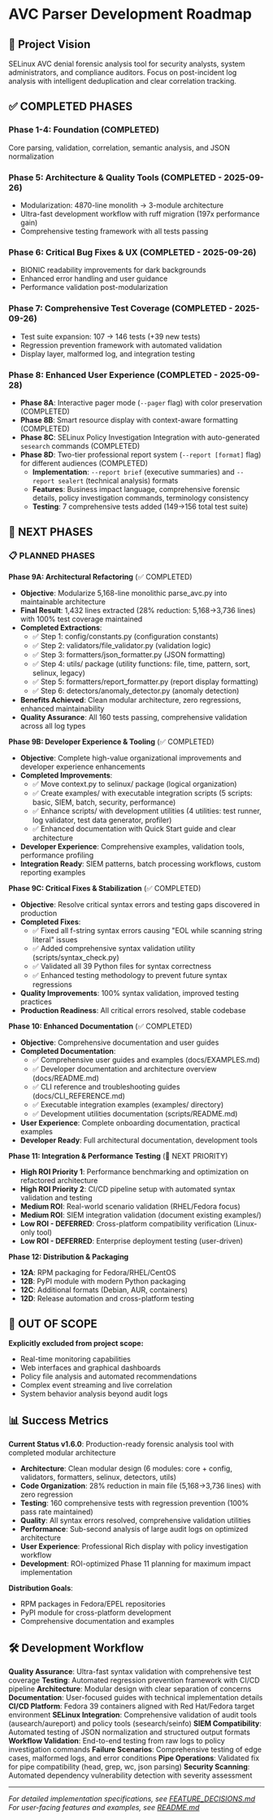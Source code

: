 # AVC Parser Development Roadmap

## 🎯 Project Vision

SELinux AVC denial forensic analysis tool for security analysts, system administrators, and compliance auditors. Focus on post-incident log analysis with intelligent deduplication and clear correlation tracking.

## ✅ **COMPLETED PHASES**

### **Phase 1-4: Foundation (COMPLETED)**
Core parsing, validation, correlation, semantic analysis, and JSON normalization

### **Phase 5: Architecture & Quality Tools (COMPLETED - 2025-09-26)**
- Modularization: 4870-line monolith → 3-module architecture
- Ultra-fast development workflow with ruff migration (197x performance gain)
- Comprehensive testing framework with all tests passing

### **Phase 6: Critical Bug Fixes & UX (COMPLETED - 2025-09-26)**
- BIONIC readability improvements for dark backgrounds
- Enhanced error handling and user guidance
- Performance validation post-modularization

### **Phase 7: Comprehensive Test Coverage (COMPLETED - 2025-09-26)**
- Test suite expansion: 107 → 146 tests (+39 new tests)
- Regression prevention framework with automated validation
- Display layer, malformed log, and integration testing

### **Phase 8: Enhanced User Experience (COMPLETED - 2025-09-28)**
- **Phase 8A**: Interactive pager mode (`--pager` flag) with color preservation (COMPLETED)
- **Phase 8B**: Smart resource display with context-aware formatting (COMPLETED)
- **Phase 8C**: SELinux Policy Investigation Integration with auto-generated `sesearch` commands (COMPLETED)
- **Phase 8D**: Two-tier professional report system (`--report [format]` flag) for different audiences (COMPLETED)
  - **Implementation**: `--report brief` (executive summaries) and `--report sealert` (technical analysis) formats
  - **Features**: Business impact language, comprehensive forensic details, policy investigation commands, terminology consistency
  - **Testing**: 7 comprehensive tests added (149→156 total test suite)

## 🔮 **NEXT PHASES**

### **📋 PLANNED PHASES**

**Phase 9A: Architectural Refactoring** (✅ COMPLETED)
- **Objective**: Modularize 5,168-line monolithic parse_avc.py into maintainable architecture
- **Final Result**: 1,432 lines extracted (28% reduction: 5,168→3,736 lines) with 100% test coverage maintained
- **Completed Extractions**:
  - ✅ Step 1: config/constants.py (configuration constants)
  - ✅ Step 2: validators/file_validator.py (validation logic)
  - ✅ Step 3: formatters/json_formatter.py (JSON formatting)
  - ✅ Step 4: utils/ package (utility functions: file, time, pattern, sort, selinux, legacy)
  - ✅ Step 5: formatters/report_formatter.py (report display formatting)
  - ✅ Step 6: detectors/anomaly_detector.py (anomaly detection)
- **Benefits Achieved**: Clean modular architecture, zero regressions, enhanced maintainability
- **Quality Assurance**: All 160 tests passing, comprehensive validation across all log types

**Phase 9B: Developer Experience & Tooling** (✅ COMPLETED)
- **Objective**: Complete high-value organizational improvements and developer experience enhancements
- **Completed Improvements**:
  - ✅ Move context.py to selinux/ package (logical organization)
  - ✅ Create examples/ with executable integration scripts (5 scripts: basic, SIEM, batch, security, performance)
  - ✅ Enhance scripts/ with development utilities (4 utilities: test runner, log validator, test data generator, profiler)
  - ✅ Enhanced documentation with Quick Start guide and clear architecture
- **Developer Experience**: Comprehensive examples, validation tools, performance profiling
- **Integration Ready**: SIEM patterns, batch processing workflows, custom reporting examples

**Phase 9C: Critical Fixes & Stabilization** (✅ COMPLETED)
- **Objective**: Resolve critical syntax errors and testing gaps discovered in production
- **Completed Fixes**:
  - ✅ Fixed all f-string syntax errors causing "EOL while scanning string literal" issues
  - ✅ Added comprehensive syntax validation utility (scripts/syntax_check.py)
  - ✅ Validated all 39 Python files for syntax correctness
  - ✅ Enhanced testing methodology to prevent future syntax regressions
- **Quality Improvements**: 100% syntax validation, improved testing practices
- **Production Readiness**: All critical errors resolved, stable codebase

**Phase 10: Enhanced Documentation** (✅ COMPLETED)
- **Objective**: Comprehensive documentation and user guides
- **Completed Documentation**:
  - ✅ Comprehensive user guides and examples (docs/EXAMPLES.md)
  - ✅ Developer documentation and architecture overview (docs/README.md)
  - ✅ CLI reference and troubleshooting guides (docs/CLI_REFERENCE.md)
  - ✅ Executable integration examples (examples/ directory)
  - ✅ Development utilities documentation (scripts/README.md)
- **User Experience**: Complete onboarding documentation, practical examples
- **Developer Ready**: Full architectural documentation, development tools

**Phase 11: Integration & Performance Testing** (🔄 NEXT PRIORITY)
- **High ROI Priority 1**: Performance benchmarking and optimization on refactored architecture
- **High ROI Priority 2**: CI/CD pipeline setup with automated syntax validation and testing
- **Medium ROI**: Real-world scenario validation (RHEL/Fedora focus)
- **Medium ROI**: SIEM integration validation (document existing examples/)
- **Low ROI - DEFERRED**: Cross-platform compatibility verification (Linux-only tool)
- **Low ROI - DEFERRED**: Enterprise deployment testing (user-driven)

**Phase 12: Distribution & Packaging**
- **12A**: RPM packaging for Fedora/RHEL/CentOS
- **12B**: PyPI module with modern Python packaging
- **12C**: Additional formats (Debian, AUR, containers)
- **12D**: Release automation and cross-platform testing

## 🚫 **OUT OF SCOPE**

**Explicitly excluded from project scope:**
- Real-time monitoring capabilities
- Web interfaces and graphical dashboards
- Policy file analysis and automated recommendations
- Complex event streaming and live correlation
- System behavior analysis beyond audit logs

## 📊 **Success Metrics**

**Current Status v1.6.0**: Production-ready forensic analysis tool with completed modular architecture
- **Architecture**: Clean modular design (6 modules: core + config, validators, formatters, selinux, detectors, utils)
- **Code Organization**: 28% reduction in main file (5,168→3,736 lines) with zero regression
- **Testing**: 160 comprehensive tests with regression prevention (100% pass rate maintained)
- **Quality**: All syntax errors resolved, comprehensive validation utilities
- **Performance**: Sub-second analysis of large audit logs on optimized architecture
- **User Experience**: Professional Rich display with policy investigation workflow
- **Development**: ROI-optimized Phase 11 planning for maximum impact implementation

**Distribution Goals**:
- RPM packages in Fedora/EPEL repositories
- PyPI module for cross-platform development
- Comprehensive documentation and examples

## 🛠 **Development Workflow**

**Quality Assurance**: Ultra-fast syntax validation with comprehensive test coverage
**Testing**: Automated regression prevention framework with CI/CD pipeline
**Architecture**: Modular design with clear separation of concerns
**Documentation**: User-focused guides with technical implementation details
**CI/CD Platform**: Fedora 39 containers aligned with Red Hat/Fedora target environment
**SELinux Integration**: Comprehensive validation of audit tools (ausearch/aureport) and policy tools (sesearch/seinfo)
**SIEM Compatibility**: Automated testing of JSON normalization and structured output formats
**Workflow Validation**: End-to-end testing from raw logs to policy investigation commands
**Failure Scenarios**: Comprehensive testing of edge cases, malformed logs, and error conditions
**Pipe Operations**: Validated fix for pipe compatibility (head, grep, wc, json parsing)
**Security Scanning**: Automated dependency vulnerability detection with severity assessment

---

*For detailed implementation specifications, see [FEATURE_DECISIONS.md](FEATURE_DECISIONS.md)*
*For user-facing features and examples, see [README.md](README.md)*